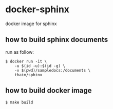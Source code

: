 # docker-sphinx
docker image for sphinx

## how to build sphinx documents

run as follow:

```
$ docker run -it \
    -u $(id -u):$(id -g) \
    -v $(pwd)/sampledocs:/documents \
    thaim/sphinx

```

## how to build docker image

```
$ make build
```
